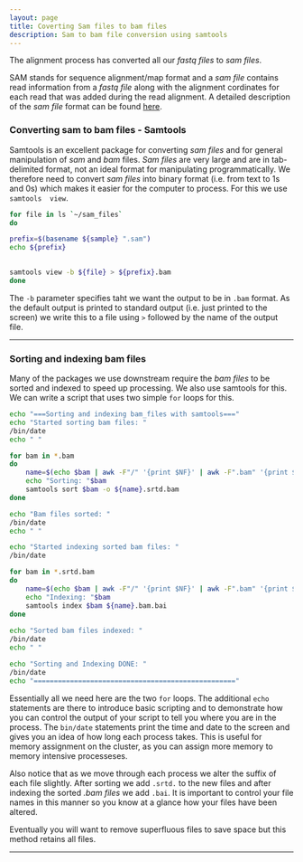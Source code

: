 ```yaml
---
layout: page
title: Coverting Sam files to bam files
description: Sam to bam file conversion using samtools
---
```


The alignment process has converted all our *fastq files* to *sam files*.

SAM stands for sequence alignment/map format and a *sam file* contains read information from a 
*fastq file* along with the alignment cordinates for each read that was added during the read alignment.
A detailed description of the *sam file* format can be found [here](http://samtools.github.io/hts-specs/SAMv1.pdf).

### Converting sam to bam files - Samtools

Samtools is an excellent package for converting *sam files* and for general manipulation of *sam* and 
*bam* files. *Sam files* are very large and are in tab-delimited format, not an ideal format for
manipulating programmatically. We therefore need to convert *sam files* into binary format (i.e. 
from text to 1s and 0s) which makes it easier for the computer to process. For this we use `samtools 
view`.

~~~bash
for file in ls `~/sam_files`
do

prefix=$(basename ${sample} ".sam")
echo ${prefix}

  
samtools view -b ${file} > ${prefix}.bam
done
~~~

The `-b` parameter specifies taht we want the output to be in `.bam` format. As the default output 
is printed to standard output (i.e. just printed to the screen) we write this to a file using `>`
followed by the name of the output file.  


*** 

### Sorting and indexing bam files

Many of the packages we use downstream require the *bam files* to be sorted and indexed to speed up
processing. We also use samtools for this. We can write a script that uses two simple `for` loops 
for this.

~~~bash
echo "===Sorting and indexing bam_files with samtools==="
echo "Started sorting bam files: " 
/bin/date
echo " "

for bam in *.bam
do
    name=$(echo $bam | awk -F"/" '{print $NF}' | awk -F".bam" '{print $1}')
    echo "Sorting: "$bam
    samtools sort $bam -o ${name}.srtd.bam
done

echo "Bam files sorted: " 
/bin/date
echo " "

echo "Started indexing sorted bam files: " 
/bin/date

for bam in *.srtd.bam
do
    name=$(echo $bam | awk -F"/" '{print $NF}' | awk -F".bam" '{print $1}')
    echo "Indexing: "$bam
    samtools index $bam ${name}.bam.bai
done 
    
echo "Sorted bam files indexed: " 
/bin/date
echo " "

echo "Sorting and Indexing DONE: " 
/bin/date
echo "=================================================="
~~~

Essentially all we need here are the two `for` loops. The additional `echo` statements are there to
introduce basic scripting and to demonstrate how you can control the output of your script to tell
you where you are in the process. The `bin/date` statements print the time and date to the screen and
gives you an idea of how long each process takes. This is useful for memory assignment on the cluster,
as you can assign more memory to memory intensive processeses.

Also notice that as we move through each process we alter the suffix of each file slightly. After 
sorting we add `.srtd.` to the new files and after indexing the sorted *.bam files* we add `.bai`. 
It is important to control your file names in this manner so you know at a glance how your files have 
been altered. 

Eventually you will want to remove superfluous files to save space but this method retains all files.    

***
